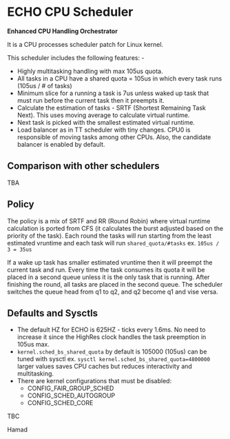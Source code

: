 # ECHO CPU Scheduler

**Enhanced CPU Handling Orchestrator**

It is a CPU processes scheduler patch for Linux kernel.

This scheduler includes the following features: -

- Highly multitasking handling with max 105us quota.
- All tasks in a CPU have a shared quota = 105us in which every task runs (105us / # of tasks)
- Minimum slice for a running a task is 7us unless waked up task that must run before the current task then it preempts it.
- Calculate the estimation of tasks - SRTF (Shortest Remaining Task Next). This uses moving average to calculate virtual runtime.
- Next task is picked with the smallest estimated virtual runtime.
- Load balancer as in TT scheduler with tiny changes. CPU0 is responsible of moving tasks among other CPUs. Also, the candidate
balancer is enabled by default.

## Comparison with other schedulers
TBA


## Policy
The policy is a mix of SRTF and RR (Round Robin) where virtual runtime calculation is
ported from CFS (it calculates the burst adjusted based on the priority of the task). Each round the tasks will run starting from
the least estimated vruntime and each task will run `shared_quota/#tasks` ex. `105us / 3 = 35us`

If a wake up task has smaller estimated vruntime then it will preempt the current task and run. Every time the task consumes its
quota it will be placed in a second queue unless it is the only task that is running. After finishing the round, all tasks are placed
in the second queue. The scheduler switches the queue head from q1 to q2, and q2 become q1 and vise versa.


## Defaults and Sysctls
- The default HZ for ECHO is 625HZ - ticks every 1.6ms. No need to increase it since the HighRes clock handles the task preemption in 105us max.
- `kernel.sched_bs_shared_quota` by default is 105000 (105us) can be tuned with sysctl
ex. `sysctl kernel.sched_bs_shared_quota=4800000` larger values saves CPU caches but reduces interactivity and multitasking.
- There are kernel configurations that must be disabled:
	- CONFIG_FAIR_GROUP_SCHED
	- CONFIG_SCHED_AUTOGROUP
	- CONFIG_SCHED_CORE

TBC

Hamad
